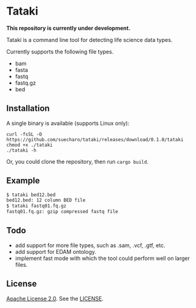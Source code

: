 # Tataki

**This repository is currently under development.**

Tataki is a command line tool for detecting life science data types.

Currently supports the following file types.

- bam
- fasta
- fastq
- fastq.gz
- bed

## Installation

A single binary is available (supports Linux only):

```shell
curl -fsSL -O https://github.com/suecharo/tataki/releases/download/0.1.0/tataki
chmod +x ./tataki
./tataki -h
```

Or, you could clone the repository, then run `cargo build`.

## Example

```txt
$ tataki bed12.bed
bed12.bed: 12 column BED file
$ tataki fastq01.fq.gz 
fastq01.fq.gz: gzip compressed fastq file
```

## Todo

- add support for more file types, such as .sam, .vcf, .gtf, etc.
- add support for EDAM ontology.
- implement fast mode with which the tool could perform well on larger files.

## License

[Apache License 2.0](https://www.apache.org/licenses/LICENSE-2.0). See the [LICENSE](https://github.com/suecharo/tataki/blob/main/LICENSE).
